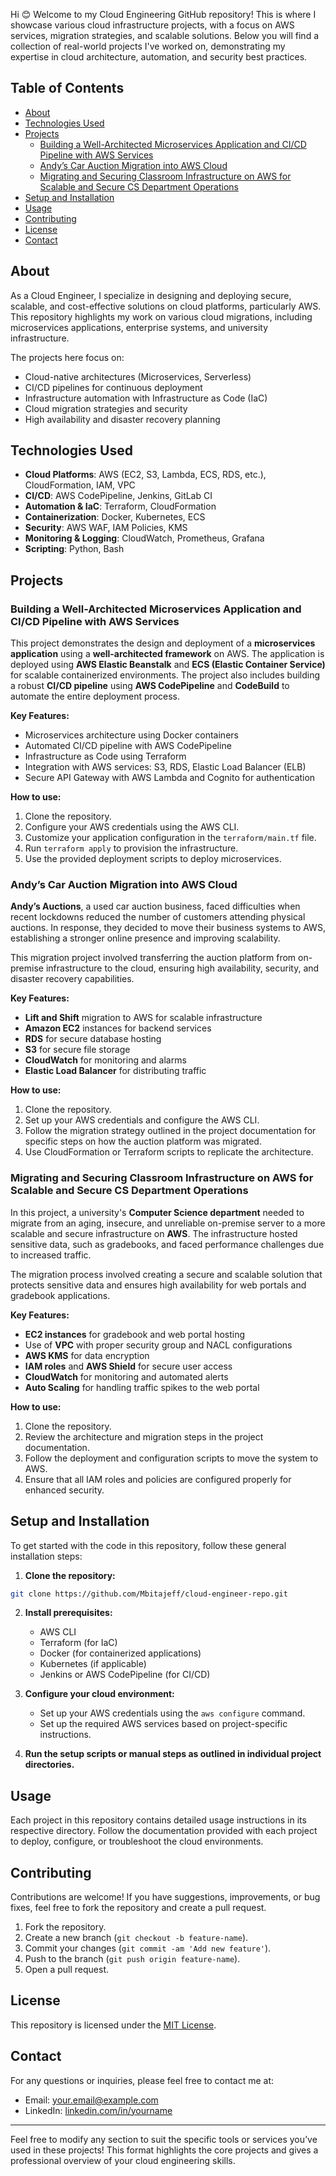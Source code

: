Hi 😊 
Welcome to my Cloud Engineering GitHub repository! This is where I showcase various cloud infrastructure projects, with a focus on AWS services, migration strategies, and scalable solutions. Below you will find a collection of real-world projects I've worked on, demonstrating my expertise in cloud architecture, automation, and security best practices.

## Table of Contents

- [About](#about)
- [Technologies Used](#technologies-used)
- [Projects](#projects)
  - [Building a Well-Architected Microservices Application and CI/CD Pipeline with AWS Services](#building-a-well-architected-microservices-application-and-cicd-pipeline-with-aws-services)
  - [Andy’s Car Auction Migration into AWS Cloud](#andys-car-auction-migration-into-aws-cloud)
  - [Migrating and Securing Classroom Infrastructure on AWS for Scalable and Secure CS Department Operations](#migrating-and-securing-classroom-infrastructure-on-aws-for-scalable-and-secure-cs-department-operations)
- [Setup and Installation](#setup-and-installation)
- [Usage](#usage)
- [Contributing](#contributing)
- [License](#license)
- [Contact](#contact)

## About

As a Cloud Engineer, I specialize in designing and deploying secure, scalable, and cost-effective solutions on cloud platforms, particularly AWS. This repository highlights my work on various cloud migrations, including microservices applications, enterprise systems, and university infrastructure.

The projects here focus on:

- Cloud-native architectures (Microservices, Serverless)
- CI/CD pipelines for continuous deployment
- Infrastructure automation with Infrastructure as Code (IaC)
- Cloud migration strategies and security
- High availability and disaster recovery planning

## Technologies Used

- **Cloud Platforms**: AWS (EC2, S3, Lambda, ECS, RDS, etc.), CloudFormation, IAM, VPC
- **CI/CD**: AWS CodePipeline, Jenkins, GitLab CI
- **Automation & IaC**: Terraform, CloudFormation
- **Containerization**: Docker, Kubernetes, ECS
- **Security**: AWS WAF, IAM Policies, KMS
- **Monitoring & Logging**: CloudWatch, Prometheus, Grafana
- **Scripting**: Python, Bash

## Projects

### Building a Well-Architected Microservices Application and CI/CD Pipeline with AWS Services

This project demonstrates the design and deployment of a **microservices application** using a **well-architected framework** on AWS. The application is deployed using **AWS Elastic Beanstalk** and **ECS (Elastic Container Service)** for scalable containerized environments. The project also includes building a robust **CI/CD pipeline** using **AWS CodePipeline** and **CodeBuild** to automate the entire deployment process.

**Key Features:**
- Microservices architecture using Docker containers
- Automated CI/CD pipeline with AWS CodePipeline
- Infrastructure as Code using Terraform
- Integration with AWS services: S3, RDS, Elastic Load Balancer (ELB)
- Secure API Gateway with AWS Lambda and Cognito for authentication

**How to use:**
1. Clone the repository.
2. Configure your AWS credentials using the AWS CLI.
3. Customize your application configuration in the `terraform/main.tf` file.
4. Run `terraform apply` to provision the infrastructure.
5. Use the provided deployment scripts to deploy microservices.

### Andy’s Car Auction Migration into AWS Cloud

**Andy’s Auctions**, a used car auction business, faced difficulties when recent lockdowns reduced the number of customers attending physical auctions. In response, they decided to move their business systems to AWS, establishing a stronger online presence and improving scalability.

This migration project involved transferring the auction platform from on-premise infrastructure to the cloud, ensuring high availability, security, and disaster recovery capabilities.

**Key Features:**
- **Lift and Shift** migration to AWS for scalable infrastructure
- **Amazon EC2** instances for backend services
- **RDS** for secure database hosting
- **S3** for secure file storage
- **CloudWatch** for monitoring and alarms
- **Elastic Load Balancer** for distributing traffic

**How to use:**
1. Clone the repository.
2. Set up your AWS credentials and configure the AWS CLI.
3. Follow the migration strategy outlined in the project documentation for specific steps on how the auction platform was migrated.
4. Use CloudFormation or Terraform scripts to replicate the architecture.

### Migrating and Securing Classroom Infrastructure on AWS for Scalable and Secure CS Department Operations

In this project, a university's **Computer Science department** needed to migrate from an aging, insecure, and unreliable on-premise server to a more scalable and secure infrastructure on **AWS**. The infrastructure hosted sensitive data, such as gradebooks, and faced performance challenges due to increased traffic.

The migration process involved creating a secure and scalable solution that protects sensitive data and ensures high availability for web portals and gradebook applications.

**Key Features:**
- **EC2 instances** for gradebook and web portal hosting
- Use of **VPC** with proper security group and NACL configurations
- **AWS KMS** for data encryption
- **IAM roles** and **AWS Shield** for secure user access
- **CloudWatch** for monitoring and automated alerts
- **Auto Scaling** for handling traffic spikes to the web portal

**How to use:**
1. Clone the repository.
2. Review the architecture and migration steps in the project documentation.
3. Follow the deployment and configuration scripts to move the system to AWS.
4. Ensure that all IAM roles and policies are configured properly for enhanced security.

## Setup and Installation

To get started with the code in this repository, follow these general installation steps:

1. **Clone the repository:**

```bash
git clone https://github.com/Mbitajeff/cloud-engineer-repo.git
```

2. **Install prerequisites:**

   - AWS CLI
   - Terraform (for IaC)
   - Docker (for containerized applications)
   - Kubernetes (if applicable)
   - Jenkins or AWS CodePipeline (for CI/CD)

3. **Configure your cloud environment:**

   - Set up your AWS credentials using the `aws configure` command.
   - Set up the required AWS services based on project-specific instructions.

4. **Run the setup scripts or manual steps as outlined in individual project directories.**

## Usage

Each project in this repository contains detailed usage instructions in its respective directory. Follow the documentation provided with each project to deploy, configure, or troubleshoot the cloud environments.

## Contributing

Contributions are welcome! If you have suggestions, improvements, or bug fixes, feel free to fork the repository and create a pull request.

1. Fork the repository.
2. Create a new branch (`git checkout -b feature-name`).
3. Commit your changes (`git commit -am 'Add new feature'`).
4. Push to the branch (`git push origin feature-name`).
5. Open a pull request.

## License

This repository is licensed under the [MIT License](LICENSE).

## Contact

For any questions or inquiries, please feel free to contact me at:

- Email: [your.email@example.com](mailto:jeffmbita69@gmail.com)
- LinkedIn: [linkedin.com/in/yourname](https://www.linkedin.com/in/jeff-mbita-a91672241/)

---

Feel free to modify any section to suit the specific tools or services you’ve used in these projects! This format highlights the core projects and gives a professional overview of your cloud engineering skills.
